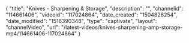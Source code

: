 {
    "title": "Knives - Sharpening &amp; Storage",
    "description": "",
    "channelid": "114661406",
    "videoid": "117024864",
    "date_created": "1504826254",
    "date_modified": "1516390348",
    "type": "captivate",
    "layout": "channelVideo",
    "url": "\/latest-videos\/knives-sharpening-amp-storage-mp4\/114661406-117024864"
}
